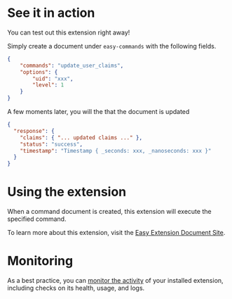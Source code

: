 <!-- 
This file provides your users an overview of how to use your extension after they've installed it. All content is optional, but this is the recommended format. Your users will see the contents of this file in the Firebase console after they install the extension.

Include instructions for using the extension and any important functional details. Also include **detailed descriptions** for any additional post-installation setup required by the user.

Reference values for the extension instance using the ${param:PARAMETER_NAME} or ${function:VARIABLE_NAME} syntax.
Learn more in the docs: https://firebase.google.com/docs/extensions/publishers/user-documentation#reference-in-postinstall

Learn more about writing a POSTINSTALL.md file in the docs:
https://firebase.google.com/docs/extensions/publishers/user-documentation#writing-postinstall
-->

# See it in action

You can test out this extension right away!

Simply create a document under `easy-commands` with the following fields.

```json
{
    "commands": "update_user_claims",
    "options": {
        "uid": "xxx",
        "level": 1
    }
}
```

A few moments later, you will the that the document is updated 

```json
{
  "response": {
    "claims": { "... updated claims ..." },
    "status": "success",
    "timestamp": "Timestamp { _seconds: xxx, _nanoseconds: xxx }"
  }
}
```

# Using the extension

When a command document is created, this extension will execute the specified command.

To learn more about this extension, visit the [Easy Extension Document Site](https://github.com/thruthesky/easy/tree/main/firebase/extensions/easy-extension).

<!-- We recommend keeping the following section to explain how to monitor extensions with Firebase -->
# Monitoring

As a best practice, you can [monitor the activity](https://firebase.google.com/docs/extensions/manage-installed-extensions#monitor) of your installed extension, including checks on its health, usage, and logs.
